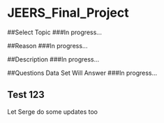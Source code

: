 # JEERS_Final_Project

##Select Topic
###In progress...

##Reason
###In progress...
 
##Description
###In progress...

##Questions Data Set Will Answer
###In progress...

## Test 123

Let Serge do some updates too
